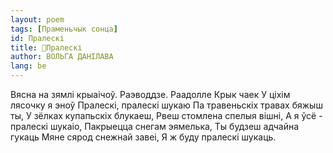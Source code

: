 ```yaml
---
layout: poem
tags: [Праменьчык сонца]
id: Пралескі
title: 🚧Пралескі
author: ВОЛЬГА ДАНІЛАВА
lang: be
---
```



Вясна на зямлі крыаічоў.
Раэводдзе. Раадолле Крык чаек У ціхім лясочку я эноў
Пралескі, пралескі шукаю
Па травеньскіх травах бяжыш ты, У зёлках купапьскіх блукаеш, Рвеш стомлена спелыя вішні, А я ўсё - пралескі шукаіо,
Пакрыецца снегам эямелька, Ты будзеш адчайна гукаць Мяне сярод снежнай завеі, Я ж буду пралескі шукаць.
